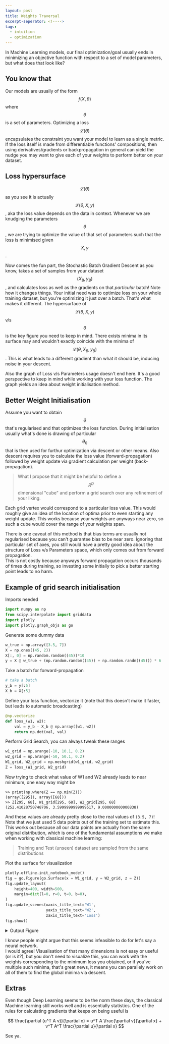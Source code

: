 ```yaml
---
layout: post
title: Weights Traversal
excerpt-seperator: <!---->
tags:
  - intuition
  - optimization
---
```


In Machine Learning models, our final optimization/goal usually ends in minimizing an objective function with respect to a set of model parameters, but what does that look like?

<!---->

## You know that

Our models are usually of the form $$f(X, \theta)$$ where $$\theta$$ is a set of parameters.
Optimizing a loss $$\mathcal{L}(\theta)$$ encapsulates the constraint you want your model to learn as a single metric. If the loss itself is made from differentiable functions' compositions, then using derivatives/gradients or backpropagation in general can yield the nudge you may want to give each of your weights to perform better on your dataset.

## Loss hypersurface

$$\mathcal{L}(\theta)$$ as you see it is actually $$\mathcal{L}(\theta, X, y)$$, aka the loss value depends on the data in context. Whenever we are knudging the parameters $$\theta$$, we are trying to optimize the value of that set of parameters such that the loss is minimised given $$X, y$$.

Now comes the fun part, the Stochastic Batch Gradient Descent as you know, takes a set of samples from your dataset $$(X_B, y_B)$$, and calculates loss as well as the gradients on that *particular* batch! Note how it changes things. Your initial need was to optimize loss on your whole training dataset, but you're optimizing it just over a batch. That's what makes it different. The hypersurface of  $$\mathcal{L}(\theta, X, y)$$ v/s $$\theta$$ is the key figure you need to keep in mind. There exists minima in its surface may and wouldn't exactly coincide with the minima of $$\mathcal{L}(\theta, X_B, y_B)$$. This is what leads to a different gradient than what it should be, inducing noise in your descent.

Also the graph of Loss v/s Parameters usage doesn't end here. It's a good perspective to keep in mind while working with your loss function. The graph yields an idea about weight initialisation method.

## Better Weight Initialisation

Assume you want to obtain $$\theta$$ that's regularised and that optimizes the loss function. During initialisation usually what's done is drawing of particular $$\theta_0$$ that is then used for furthur optimization via descent or other means. Also descent requires you to calculate the loss value (forward-propagation) followed by weight update via gradient calculation per weight (back-propagation).  

> What I propose that it might be helpful to define a $$R^{D}$$ dimensional "cube" and perform a grid search over any refinement of your liking.

Each grid vertex would correspond to a particular loss value. This would roughly give an idea of the location of optima prior to even starting any weight update. This works because your weights are anyways near zero, so such a cube would cover the range of your weights span.  

There is one caveat of this method is that bias terms are usually not regularised because you can't guarantee bias to be near zero. Ignoring that particular set of axes, you still would have a pretty good idea about the structure of Loss v/s Parameters space, which only comes out from forward propagation.  
This is not costly because anyways forward propagation occurs thousands of times during training, so investing some initially to pick a better starting point leads to no harm.

## Example of grid search initialisation

Imports needed

```py
import numpy as np
from scipy.interpolate import griddata
import plotly
import plotly.graph_objs as go
```

Generate some dummy data

```py
w_true = np.array([3.5, 7])
X = np.ones((45, 2))
X[:, 0] = np.random.random((45))*10
y = X @ w_true + (np.random.random((45)) + np.random.randn((45))) * 6
```

Take a batch for forward-propagation

```py
# take a batch
y_b = y[:5]
X_b = X[:5]
```

Define your loss function, vectorize it (note that this doesn't make it faster, but leads to automatic broadcasting)

```py
@np.vectorize
def loss_(w1, w2):
    val = y_b - X_b @ np.array([w1, w2])
    return np.dot(val, val)
```

Perform Grid Search, you can always tweak these ranges

```py
w1_grid = np.arange(-10, 10.1, 0.2)
w2_grid = np.arange(-50, 50.1, 0.2)
W1_grid, W2_grid = np.meshgrid(w1_grid, w2_grid)
Z = loss_(W1_grid, W2_grid)
```

Now trying to check what value of W1 and W2 already leads to near minimum, one easy way might be

```
>> print(np.where(Z == np.min(Z)))
(array([295]), array([68]))
>> Z[295, 68], W1_grid[295, 68], W2_grid[295, 68]
(252.41028750748706, 3.5999999999999517, 9.000000000000838)
```

And these values are already pretty close to the real values of `(3.5, 7)`!  
Note that we just used 5 data points out of the training set to estimate this.  
This works out because all our data points are actually from the same original distribution, which is one of the fundamental assumptions we make when working with classical machine learning:

> Training and Test (unseen) dataset are sampled from the same distributions

Plot the surface for visualization

```py
plotly.offline.init_notebook_mode()
fig = go.Figure(go.Surface(x = W1_grid, y = W2_grid, z = Z))
fig.update_layout(
    height=400, width=500,
    margin=dict(l=0, r=0, t=0, b=0),
)
fig.update_scenes(xaxis_title_text='W1',  
                  yaxis_title_text='W2',  
                  zaxis_title_text='Loss')
fig.show()
```

<details>
<summary>Output Figure</summary>
<img src="/images/weights-traversal/2dweights.png" />
</details>

I know people might argue that this seems infeasible to do for let's say a neural network.  
I would agree! Visualisation of that many dimensions is not easy or useful (or is it?), but you don't need to visualize this, you can work with the weights corresponding to the minimum loss you obtained, or if you've multiple such minima, that's great news, it means you can parallely work on all of them to find the global minima via descent.

## Extras

Even though Deep Learning seems to be the norm these days, the classical Machine learning still works well and is essentially statistics. One of the rules for calculating gradients that keeps on being useful is

$$
\frac{\partial (u^T A v)}{\partial x} = u^T A \frac{\partial v}{\partial x} + v^T A^T \frac{\partial u}{\partial x}
$$

See ya.
